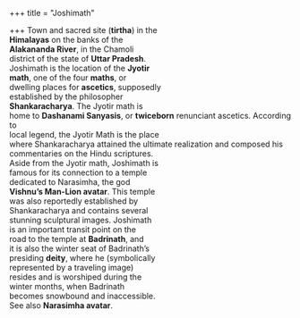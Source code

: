 +++
title = "Joshimath"

+++
Town and sacred site (**tirtha**) in the  
**Himalayas** on the banks of the  
**Alakananda River**, in the Chamoli  
district of the state of **Uttar Pradesh**.  
Joshimath is the location of the **Jyotir**  
**math**, one of the four **maths**, or  
dwelling places for **ascetics**, supposedly  
established by the philosopher  
**Shankaracharya**. The Jyotir math is  
home to **Dashanami Sanyasis**, or **twiceborn** renunciant ascetics. According to  
local legend, the Jyotir Math is the place  
where Shankaracharya attained the ultimate realization and composed his  
commentaries on the Hindu scriptures.  
Aside from the Jyotir math, Joshimath is  
famous for its connection to a temple  
dedicated to Narasimha, the god  
**Vishnu’s Man-Lion avatar**. This temple  
was also reportedly established by  
Shankaracharya and contains several  
stunning sculptural images. Joshimath  
is an important transit point on the  
road to the temple at **Badrinath**, and  
it is also the winter seat of Badrinath’s  
presiding **deity**, where he (symbolically  
represented by a traveling image)  
resides and is worshiped during the  
winter months, when Badrinath  
becomes snowbound and inaccessible.  
See also **Narasimha avatar**.